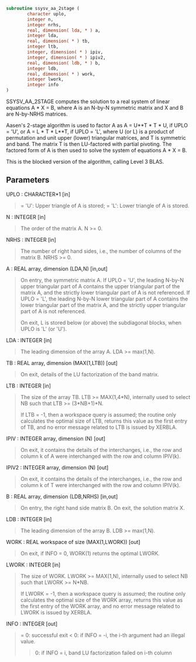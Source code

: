 ```fortran
subroutine ssysv_aa_2stage (
        character uplo,
        integer n,
        integer nrhs,
        real, dimension( lda, * ) a,
        integer lda,
        real, dimension( * ) tb,
        integer ltb,
        integer, dimension( * ) ipiv,
        integer, dimension( * ) ipiv2,
        real, dimension( ldb, * ) b,
        integer ldb,
        real, dimension( * ) work,
        integer lwork,
        integer info
)
```

SSYSV_AA_2STAGE computes the solution to a real system of
linear equations
A \* X = B,
where A is an N-by-N symmetric matrix and X and B are N-by-NRHS
matrices.

Aasen's 2-stage algorithm is used to factor A as
A = U\*\*T \* T \* U,  if UPLO = 'U', or
A = L \* T \* L\*\*T,  if UPLO = 'L',
where U (or L) is a product of permutation and unit upper (lower)
triangular matrices, and T is symmetric and band. The matrix T is
then LU-factored with partial pivoting. The factored form of A
is then used to solve the system of equations A \* X = B.

This is the blocked version of the algorithm, calling Level 3 BLAS.

## Parameters
UPLO : CHARACTER\*1 [in]
> = 'U':  Upper triangle of A is stored;
> = 'L':  Lower triangle of A is stored.

N : INTEGER [in]
> The order of the matrix A.  N >= 0.

NRHS : INTEGER [in]
> The number of right hand sides, i.e., the number of columns
> of the matrix B.  NRHS >= 0.

A : REAL array, dimension (LDA,N) [in,out]
> On entry, the symmetric matrix A.  If UPLO = 'U', the leading
> N-by-N upper triangular part of A contains the upper
> triangular part of the matrix A, and the strictly lower
> triangular part of A is not referenced.  If UPLO = 'L', the
> leading N-by-N lower triangular part of A contains the lower
> triangular part of the matrix A, and the strictly upper
> triangular part of A is not referenced.
> 
> On exit, L is stored below (or above) the subdiagonal blocks,
> when UPLO  is 'L' (or 'U').

LDA : INTEGER [in]
> The leading dimension of the array A.  LDA >= max(1,N).

TB : REAL array, dimension (MAX(1,LTB)) [out]
> On exit, details of the LU factorization of the band matrix.

LTB : INTEGER [in]
> The size of the array TB. LTB >= MAX(1,4\*N), internally
> used to select NB such that LTB >= (3\*NB+1)\*N.
> 
> If LTB = -1, then a workspace query is assumed; the
> routine only calculates the optimal size of LTB,
> returns this value as the first entry of TB, and
> no error message related to LTB is issued by XERBLA.

IPIV : INTEGER array, dimension (N) [out]
> On exit, it contains the details of the interchanges, i.e.,
> the row and column k of A were interchanged with the
> row and column IPIV(k).

IPIV2 : INTEGER array, dimension (N) [out]
> On exit, it contains the details of the interchanges, i.e.,
> the row and column k of T were interchanged with the
> row and column IPIV(k).

B : REAL array, dimension (LDB,NRHS) [in,out]
> On entry, the right hand side matrix B.
> On exit, the solution matrix X.

LDB : INTEGER [in]
> The leading dimension of the array B.  LDB >= max(1,N).

WORK : REAL workspace of size (MAX(1,LWORK)) [out]
> On exit, if INFO = 0, WORK(1) returns the optimal LWORK.

LWORK : INTEGER [in]
> The size of WORK. LWORK >= MAX(1,N), internally used to
> select NB such that LWORK >= N\*NB.
> 
> If LWORK = -1, then a workspace query is assumed; the
> routine only calculates the optimal size of the WORK array,
> returns this value as the first entry of the WORK array, and
> no error message related to LWORK is issued by XERBLA.

INFO : INTEGER [out]
> = 0:  successful exit
> < 0:  if INFO = -i, the i-th argument had an illegal value.
> > 0:  if INFO = i, band LU factorization failed on i-th column
